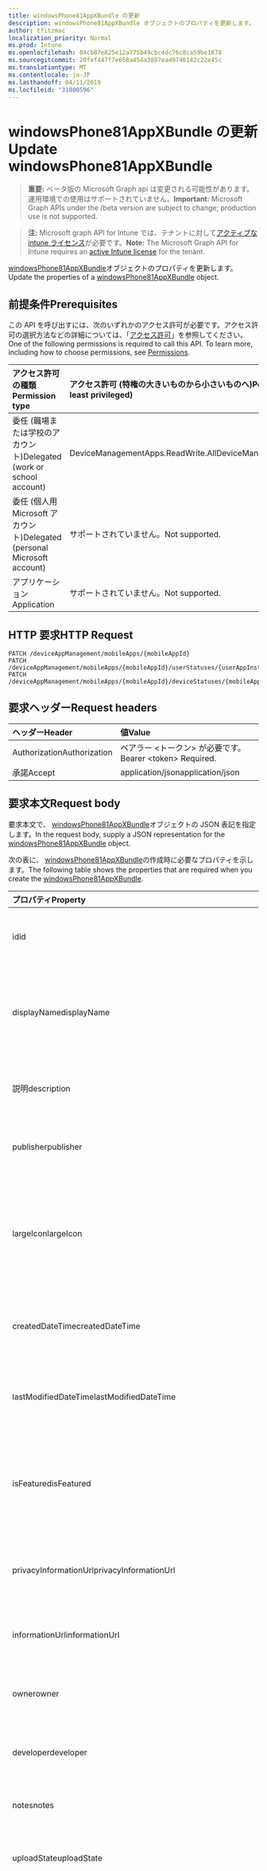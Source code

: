 ```yaml
---
title: windowsPhone81AppXBundle の更新
description: windowsPhone81AppXBundle オブジェクトのプロパティを更新します。
author: tfitzmac
localization_priority: Normal
ms.prod: Intune
ms.openlocfilehash: 04cb87e825e12a775b49cbc4dc76c8ca59be1878
ms.sourcegitcommit: 20fef447f7e658a454a3887ea49746142c22e45c
ms.translationtype: MT
ms.contentlocale: ja-JP
ms.lasthandoff: 04/11/2019
ms.locfileid: "31800596"
---
```

# <a name="update-windowsphone81appxbundle"></a><span data-ttu-id="1060f-103">windowsPhone81AppXBundle の更新</span><span class="sxs-lookup"><span data-stu-id="1060f-103">Update windowsPhone81AppXBundle</span></span>

> <span data-ttu-id="1060f-104">**重要:** ベータ版の Microsoft Graph api は変更される可能性があります。運用環境での使用はサポートされていません。</span><span class="sxs-lookup"><span data-stu-id="1060f-104">**Important:** Microsoft Graph APIs under the /beta version are subject to change; production use is not supported.</span></span>

> <span data-ttu-id="1060f-105">**注:** Microsoft graph API for Intune では、テナントに対して[アクティブな intune ライセンス](https://go.microsoft.com/fwlink/?linkid=839381)が必要です。</span><span class="sxs-lookup"><span data-stu-id="1060f-105">**Note:** The Microsoft Graph API for Intune requires an [active Intune license](https://go.microsoft.com/fwlink/?linkid=839381) for the tenant.</span></span>

<span data-ttu-id="1060f-106">[windowsPhone81AppXBundle](../resources/intune-apps-windowsphone81appxbundle.md)オブジェクトのプロパティを更新します。</span><span class="sxs-lookup"><span data-stu-id="1060f-106">Update the properties of a [windowsPhone81AppXBundle](../resources/intune-apps-windowsphone81appxbundle.md) object.</span></span>

## <a name="prerequisites"></a><span data-ttu-id="1060f-107">前提条件</span><span class="sxs-lookup"><span data-stu-id="1060f-107">Prerequisites</span></span>
<span data-ttu-id="1060f-p101">この API を呼び出すには、次のいずれかのアクセス許可が必要です。アクセス許可の選択方法などの詳細については、「[アクセス許可](/graph/permissions-reference)」を参照してください。</span><span class="sxs-lookup"><span data-stu-id="1060f-p101">One of the following permissions is required to call this API. To learn more, including how to choose permissions, see [Permissions](/graph/permissions-reference).</span></span>

|<span data-ttu-id="1060f-110">アクセス許可の種類</span><span class="sxs-lookup"><span data-stu-id="1060f-110">Permission type</span></span>|<span data-ttu-id="1060f-111">アクセス許可 (特権の大きいものから小さいものへ)</span><span class="sxs-lookup"><span data-stu-id="1060f-111">Permissions (from most to least privileged)</span></span>|
|:---|:---|
|<span data-ttu-id="1060f-112">委任 (職場または学校のアカウント)</span><span class="sxs-lookup"><span data-stu-id="1060f-112">Delegated (work or school account)</span></span>|<span data-ttu-id="1060f-113">DeviceManagementApps.ReadWrite.All</span><span class="sxs-lookup"><span data-stu-id="1060f-113">DeviceManagementApps.ReadWrite.All</span></span>|
|<span data-ttu-id="1060f-114">委任 (個人用 Microsoft アカウント)</span><span class="sxs-lookup"><span data-stu-id="1060f-114">Delegated (personal Microsoft account)</span></span>|<span data-ttu-id="1060f-115">サポートされていません。</span><span class="sxs-lookup"><span data-stu-id="1060f-115">Not supported.</span></span>|
|<span data-ttu-id="1060f-116">アプリケーション</span><span class="sxs-lookup"><span data-stu-id="1060f-116">Application</span></span>|<span data-ttu-id="1060f-117">サポートされていません。</span><span class="sxs-lookup"><span data-stu-id="1060f-117">Not supported.</span></span>|

## <a name="http-request"></a><span data-ttu-id="1060f-118">HTTP 要求</span><span class="sxs-lookup"><span data-stu-id="1060f-118">HTTP Request</span></span>
<!-- {
  "blockType": "ignored"
}
-->
``` http
PATCH /deviceAppManagement/mobileApps/{mobileAppId}
PATCH /deviceAppManagement/mobileApps/{mobileAppId}/userStatuses/{userAppInstallStatusId}/app
PATCH /deviceAppManagement/mobileApps/{mobileAppId}/deviceStatuses/{mobileAppInstallStatusId}/app
```

## <a name="request-headers"></a><span data-ttu-id="1060f-119">要求ヘッダー</span><span class="sxs-lookup"><span data-stu-id="1060f-119">Request headers</span></span>
|<span data-ttu-id="1060f-120">ヘッダー</span><span class="sxs-lookup"><span data-stu-id="1060f-120">Header</span></span>|<span data-ttu-id="1060f-121">値</span><span class="sxs-lookup"><span data-stu-id="1060f-121">Value</span></span>|
|:---|:---|
|<span data-ttu-id="1060f-122">Authorization</span><span class="sxs-lookup"><span data-stu-id="1060f-122">Authorization</span></span>|<span data-ttu-id="1060f-123">ベアラー &lt;トークン&gt; が必要です。</span><span class="sxs-lookup"><span data-stu-id="1060f-123">Bearer &lt;token&gt; Required.</span></span>|
|<span data-ttu-id="1060f-124">承諾</span><span class="sxs-lookup"><span data-stu-id="1060f-124">Accept</span></span>|<span data-ttu-id="1060f-125">application/json</span><span class="sxs-lookup"><span data-stu-id="1060f-125">application/json</span></span>|

## <a name="request-body"></a><span data-ttu-id="1060f-126">要求本文</span><span class="sxs-lookup"><span data-stu-id="1060f-126">Request body</span></span>
<span data-ttu-id="1060f-127">要求本文で、 [windowsPhone81AppXBundle](../resources/intune-apps-windowsphone81appxbundle.md)オブジェクトの JSON 表記を指定します。</span><span class="sxs-lookup"><span data-stu-id="1060f-127">In the request body, supply a JSON representation for the [windowsPhone81AppXBundle](../resources/intune-apps-windowsphone81appxbundle.md) object.</span></span>

<span data-ttu-id="1060f-128">次の表に、 [windowsPhone81AppXBundle](../resources/intune-apps-windowsphone81appxbundle.md)の作成時に必要なプロパティを示します。</span><span class="sxs-lookup"><span data-stu-id="1060f-128">The following table shows the properties that are required when you create the [windowsPhone81AppXBundle](../resources/intune-apps-windowsphone81appxbundle.md).</span></span>

|<span data-ttu-id="1060f-129">プロパティ</span><span class="sxs-lookup"><span data-stu-id="1060f-129">Property</span></span>|<span data-ttu-id="1060f-130">型</span><span class="sxs-lookup"><span data-stu-id="1060f-130">Type</span></span>|<span data-ttu-id="1060f-131">説明</span><span class="sxs-lookup"><span data-stu-id="1060f-131">Description</span></span>|
|:---|:---|:---|
|<span data-ttu-id="1060f-132">id</span><span class="sxs-lookup"><span data-stu-id="1060f-132">id</span></span>|<span data-ttu-id="1060f-133">文字列型 (String)</span><span class="sxs-lookup"><span data-stu-id="1060f-133">String</span></span>|<span data-ttu-id="1060f-134">エンティティのキー。</span><span class="sxs-lookup"><span data-stu-id="1060f-134">Key of the entity.</span></span> <span data-ttu-id="1060f-135">[mobileApp](../resources/intune-apps-mobileapp.md) から継承します</span><span class="sxs-lookup"><span data-stu-id="1060f-135">Inherited from [mobileApp](../resources/intune-apps-mobileapp.md)</span></span>|
|<span data-ttu-id="1060f-136">displayName</span><span class="sxs-lookup"><span data-stu-id="1060f-136">displayName</span></span>|<span data-ttu-id="1060f-137">String</span><span class="sxs-lookup"><span data-stu-id="1060f-137">String</span></span>|<span data-ttu-id="1060f-138">管理者が提供またはインポートしたアプリのタイトル。</span><span class="sxs-lookup"><span data-stu-id="1060f-138">The admin provided or imported title of the app.</span></span> <span data-ttu-id="1060f-139">[mobileApp](../resources/intune-apps-mobileapp.md) から継承します</span><span class="sxs-lookup"><span data-stu-id="1060f-139">Inherited from [mobileApp](../resources/intune-apps-mobileapp.md)</span></span>|
|<span data-ttu-id="1060f-140">説明</span><span class="sxs-lookup"><span data-stu-id="1060f-140">description</span></span>|<span data-ttu-id="1060f-141">String</span><span class="sxs-lookup"><span data-stu-id="1060f-141">String</span></span>|<span data-ttu-id="1060f-142">アプリの説明。</span><span class="sxs-lookup"><span data-stu-id="1060f-142">The description of the app.</span></span> <span data-ttu-id="1060f-143">[mobileApp](../resources/intune-apps-mobileapp.md) から継承します</span><span class="sxs-lookup"><span data-stu-id="1060f-143">Inherited from [mobileApp](../resources/intune-apps-mobileapp.md)</span></span>|
|<span data-ttu-id="1060f-144">publisher</span><span class="sxs-lookup"><span data-stu-id="1060f-144">publisher</span></span>|<span data-ttu-id="1060f-145">文字列</span><span class="sxs-lookup"><span data-stu-id="1060f-145">String</span></span>|<span data-ttu-id="1060f-146">アプリの発行元。</span><span class="sxs-lookup"><span data-stu-id="1060f-146">The publisher of the app.</span></span> <span data-ttu-id="1060f-147">[mobileApp](../resources/intune-apps-mobileapp.md) から継承します</span><span class="sxs-lookup"><span data-stu-id="1060f-147">Inherited from [mobileApp](../resources/intune-apps-mobileapp.md)</span></span>|
|<span data-ttu-id="1060f-148">largeIcon</span><span class="sxs-lookup"><span data-stu-id="1060f-148">largeIcon</span></span>|[<span data-ttu-id="1060f-149">mimeContent</span><span class="sxs-lookup"><span data-stu-id="1060f-149">mimeContent</span></span>](../resources/intune-shared-mimecontent.md)|<span data-ttu-id="1060f-150">アプリの詳細に表示され、アイコンのアップロードに使用される大きいアイコン。</span><span class="sxs-lookup"><span data-stu-id="1060f-150">The large icon, to be displayed in the app details and used for upload of the icon.</span></span> <span data-ttu-id="1060f-151">[mobileApp](../resources/intune-apps-mobileapp.md) から継承します</span><span class="sxs-lookup"><span data-stu-id="1060f-151">Inherited from [mobileApp](../resources/intune-apps-mobileapp.md)</span></span>|
|<span data-ttu-id="1060f-152">createdDateTime</span><span class="sxs-lookup"><span data-stu-id="1060f-152">createdDateTime</span></span>|<span data-ttu-id="1060f-153">DateTimeOffset</span><span class="sxs-lookup"><span data-stu-id="1060f-153">DateTimeOffset</span></span>|<span data-ttu-id="1060f-154">アプリが作成された日時。</span><span class="sxs-lookup"><span data-stu-id="1060f-154">The date and time the app was created.</span></span> <span data-ttu-id="1060f-155">[mobileApp](../resources/intune-apps-mobileapp.md) から継承します</span><span class="sxs-lookup"><span data-stu-id="1060f-155">Inherited from [mobileApp](../resources/intune-apps-mobileapp.md)</span></span>|
|<span data-ttu-id="1060f-156">lastModifiedDateTime</span><span class="sxs-lookup"><span data-stu-id="1060f-156">lastModifiedDateTime</span></span>|<span data-ttu-id="1060f-157">DateTimeOffset</span><span class="sxs-lookup"><span data-stu-id="1060f-157">DateTimeOffset</span></span>|<span data-ttu-id="1060f-158">アプリが最後に変更された日時。</span><span class="sxs-lookup"><span data-stu-id="1060f-158">The date and time the app was last modified.</span></span> <span data-ttu-id="1060f-159">[mobileApp](../resources/intune-apps-mobileapp.md) から継承します</span><span class="sxs-lookup"><span data-stu-id="1060f-159">Inherited from [mobileApp](../resources/intune-apps-mobileapp.md)</span></span>|
|<span data-ttu-id="1060f-160">isFeatured</span><span class="sxs-lookup"><span data-stu-id="1060f-160">isFeatured</span></span>|<span data-ttu-id="1060f-161">Boolean</span><span class="sxs-lookup"><span data-stu-id="1060f-161">Boolean</span></span>|<span data-ttu-id="1060f-162">アプリが管理者のおすすめとしてマークされたかどうかを示す値。[mobileApp](../resources/intune-apps-mobileapp.md) から継承します</span><span class="sxs-lookup"><span data-stu-id="1060f-162">The value indicating whether the app is marked as featured by the admin. Inherited from [mobileApp](../resources/intune-apps-mobileapp.md)</span></span>|
|<span data-ttu-id="1060f-163">privacyInformationUrl</span><span class="sxs-lookup"><span data-stu-id="1060f-163">privacyInformationUrl</span></span>|<span data-ttu-id="1060f-164">文字列</span><span class="sxs-lookup"><span data-stu-id="1060f-164">String</span></span>|<span data-ttu-id="1060f-165">プライバシーに関する声明の URL。</span><span class="sxs-lookup"><span data-stu-id="1060f-165">The privacy statement Url.</span></span> <span data-ttu-id="1060f-166">[mobileApp](../resources/intune-apps-mobileapp.md) から継承します</span><span class="sxs-lookup"><span data-stu-id="1060f-166">Inherited from [mobileApp](../resources/intune-apps-mobileapp.md)</span></span>|
|<span data-ttu-id="1060f-167">informationUrl</span><span class="sxs-lookup"><span data-stu-id="1060f-167">informationUrl</span></span>|<span data-ttu-id="1060f-168">文字列</span><span class="sxs-lookup"><span data-stu-id="1060f-168">String</span></span>|<span data-ttu-id="1060f-169">詳細情報の URL。</span><span class="sxs-lookup"><span data-stu-id="1060f-169">The more information Url.</span></span> <span data-ttu-id="1060f-170">[mobileApp](../resources/intune-apps-mobileapp.md) から継承します</span><span class="sxs-lookup"><span data-stu-id="1060f-170">Inherited from [mobileApp](../resources/intune-apps-mobileapp.md)</span></span>|
|<span data-ttu-id="1060f-171">owner</span><span class="sxs-lookup"><span data-stu-id="1060f-171">owner</span></span>|<span data-ttu-id="1060f-172">文字列</span><span class="sxs-lookup"><span data-stu-id="1060f-172">String</span></span>|<span data-ttu-id="1060f-173">アプリの所有者。</span><span class="sxs-lookup"><span data-stu-id="1060f-173">The owner of the app.</span></span> <span data-ttu-id="1060f-174">[mobileApp](../resources/intune-apps-mobileapp.md) から継承します</span><span class="sxs-lookup"><span data-stu-id="1060f-174">Inherited from [mobileApp](../resources/intune-apps-mobileapp.md)</span></span>|
|<span data-ttu-id="1060f-175">developer</span><span class="sxs-lookup"><span data-stu-id="1060f-175">developer</span></span>|<span data-ttu-id="1060f-176">文字列</span><span class="sxs-lookup"><span data-stu-id="1060f-176">String</span></span>|<span data-ttu-id="1060f-177">アプリの開発者。</span><span class="sxs-lookup"><span data-stu-id="1060f-177">The developer of the app.</span></span> <span data-ttu-id="1060f-178">[mobileApp](../resources/intune-apps-mobileapp.md) から継承します</span><span class="sxs-lookup"><span data-stu-id="1060f-178">Inherited from [mobileApp](../resources/intune-apps-mobileapp.md)</span></span>|
|<span data-ttu-id="1060f-179">notes</span><span class="sxs-lookup"><span data-stu-id="1060f-179">notes</span></span>|<span data-ttu-id="1060f-180">文字列</span><span class="sxs-lookup"><span data-stu-id="1060f-180">String</span></span>|<span data-ttu-id="1060f-181">アプリ用のメモ。</span><span class="sxs-lookup"><span data-stu-id="1060f-181">Notes for the app.</span></span> <span data-ttu-id="1060f-182">[mobileApp](../resources/intune-apps-mobileapp.md) から継承します</span><span class="sxs-lookup"><span data-stu-id="1060f-182">Inherited from [mobileApp](../resources/intune-apps-mobileapp.md)</span></span>|
|<span data-ttu-id="1060f-183">uploadState</span><span class="sxs-lookup"><span data-stu-id="1060f-183">uploadState</span></span>|<span data-ttu-id="1060f-184">Int32</span><span class="sxs-lookup"><span data-stu-id="1060f-184">Int32</span></span>|<span data-ttu-id="1060f-185">アップロード状態。</span><span class="sxs-lookup"><span data-stu-id="1060f-185">The upload state.</span></span> <span data-ttu-id="1060f-186">[mobileApp](../resources/intune-apps-mobileapp.md) から継承します</span><span class="sxs-lookup"><span data-stu-id="1060f-186">Inherited from [mobileApp](../resources/intune-apps-mobileapp.md)</span></span>|
|<span data-ttu-id="1060f-187">publishingState</span><span class="sxs-lookup"><span data-stu-id="1060f-187">publishingState</span></span>|[<span data-ttu-id="1060f-188">mobileAppPublishingState</span><span class="sxs-lookup"><span data-stu-id="1060f-188">mobileAppPublishingState</span></span>](../resources/intune-apps-mobileapppublishingstate.md)|<span data-ttu-id="1060f-189">アプリの発行の状態。</span><span class="sxs-lookup"><span data-stu-id="1060f-189">The publishing state for the app.</span></span> <span data-ttu-id="1060f-190">アプリが発行されていない限り、アプリを割り当てることができません。</span><span class="sxs-lookup"><span data-stu-id="1060f-190">The app cannot be assigned unless the app is published.</span></span> <span data-ttu-id="1060f-191">[mobileApp](../resources/intune-apps-mobileapp.md)から継承されます。</span><span class="sxs-lookup"><span data-stu-id="1060f-191">Inherited from [mobileApp](../resources/intune-apps-mobileapp.md).</span></span> <span data-ttu-id="1060f-192">使用可能な値は、`notPublished`、`processing`、`published` です。</span><span class="sxs-lookup"><span data-stu-id="1060f-192">Possible values are: `notPublished`, `processing`, `published`.</span></span>|
|<span data-ttu-id="1060f-193">isAssigned</span><span class="sxs-lookup"><span data-stu-id="1060f-193">isAssigned</span></span>|<span data-ttu-id="1060f-194">Boolean</span><span class="sxs-lookup"><span data-stu-id="1060f-194">Boolean</span></span>|<span data-ttu-id="1060f-195">アプリが少なくとも1つのグループに割り当てられているかどうかを示す値。</span><span class="sxs-lookup"><span data-stu-id="1060f-195">The value indicating whether the app is assigned to at least one group.</span></span> <span data-ttu-id="1060f-196">[mobileApp](../resources/intune-apps-mobileapp.md) から継承します</span><span class="sxs-lookup"><span data-stu-id="1060f-196">Inherited from [mobileApp](../resources/intune-apps-mobileapp.md)</span></span>|
|<span data-ttu-id="1060f-197">roleScopeTagIds</span><span class="sxs-lookup"><span data-stu-id="1060f-197">roleScopeTagIds</span></span>|<span data-ttu-id="1060f-198">String コレクション</span><span class="sxs-lookup"><span data-stu-id="1060f-198">String collection</span></span>|<span data-ttu-id="1060f-199">このモバイルアプリの範囲タグ id のリスト。</span><span class="sxs-lookup"><span data-stu-id="1060f-199">List of scope tag ids for this mobile app.</span></span> <span data-ttu-id="1060f-200">[mobileApp](../resources/intune-apps-mobileapp.md) から継承します</span><span class="sxs-lookup"><span data-stu-id="1060f-200">Inherited from [mobileApp](../resources/intune-apps-mobileapp.md)</span></span>|
|<span data-ttu-id="1060f-201">dependentappcount</span><span class="sxs-lookup"><span data-stu-id="1060f-201">dependentAppCount</span></span>|<span data-ttu-id="1060f-202">Int32</span><span class="sxs-lookup"><span data-stu-id="1060f-202">Int32</span></span>|<span data-ttu-id="1060f-203">子アプリが持つ依存関係の合計数。</span><span class="sxs-lookup"><span data-stu-id="1060f-203">The total number of dependencies the child app has.</span></span> <span data-ttu-id="1060f-204">[mobileApp](../resources/intune-apps-mobileapp.md) から継承します</span><span class="sxs-lookup"><span data-stu-id="1060f-204">Inherited from [mobileApp](../resources/intune-apps-mobileapp.md)</span></span>|
|<span data-ttu-id="1060f-205">committedContentVersion</span><span class="sxs-lookup"><span data-stu-id="1060f-205">committedContentVersion</span></span>|<span data-ttu-id="1060f-206">文字列</span><span class="sxs-lookup"><span data-stu-id="1060f-206">String</span></span>|<span data-ttu-id="1060f-207">内部にコミットされたコンテンツのバージョン。</span><span class="sxs-lookup"><span data-stu-id="1060f-207">The internal committed content version.</span></span> <span data-ttu-id="1060f-208">[mobileLobApp](../resources/intune-apps-mobilelobapp.md) から継承します</span><span class="sxs-lookup"><span data-stu-id="1060f-208">Inherited from [mobileLobApp](../resources/intune-apps-mobilelobapp.md)</span></span>|
|<span data-ttu-id="1060f-209">fileName</span><span class="sxs-lookup"><span data-stu-id="1060f-209">fileName</span></span>|<span data-ttu-id="1060f-210">文字列型 (String)</span><span class="sxs-lookup"><span data-stu-id="1060f-210">String</span></span>|<span data-ttu-id="1060f-211">メインの LOB アプリケーションのファイル名。</span><span class="sxs-lookup"><span data-stu-id="1060f-211">The name of the main Lob application file.</span></span> <span data-ttu-id="1060f-212">[mobileLobApp](../resources/intune-apps-mobilelobapp.md) から継承します</span><span class="sxs-lookup"><span data-stu-id="1060f-212">Inherited from [mobileLobApp](../resources/intune-apps-mobilelobapp.md)</span></span>|
|<span data-ttu-id="1060f-213">size</span><span class="sxs-lookup"><span data-stu-id="1060f-213">size</span></span>|<span data-ttu-id="1060f-214">Int64</span><span class="sxs-lookup"><span data-stu-id="1060f-214">Int64</span></span>|<span data-ttu-id="1060f-215">アップロードされたすべてのファイルを含む合計サイズ。</span><span class="sxs-lookup"><span data-stu-id="1060f-215">The total size, including all uploaded files.</span></span> <span data-ttu-id="1060f-216">[mobileLobApp](../resources/intune-apps-mobilelobapp.md) から継承します</span><span class="sxs-lookup"><span data-stu-id="1060f-216">Inherited from [mobileLobApp](../resources/intune-apps-mobilelobapp.md)</span></span>|
|<span data-ttu-id="1060f-217">applicableArchitectures</span><span class="sxs-lookup"><span data-stu-id="1060f-217">applicableArchitectures</span></span>|[<span data-ttu-id="1060f-218">windowsArchitecture</span><span class="sxs-lookup"><span data-stu-id="1060f-218">windowsArchitecture</span></span>](../resources/intune-apps-windowsarchitecture.md)|<span data-ttu-id="1060f-219">このアプリを実行できる Windows アーキテクチャ。</span><span class="sxs-lookup"><span data-stu-id="1060f-219">The Windows architecture(s) for which this app can run on.</span></span> <span data-ttu-id="1060f-220">[windowsPhone81AppX](../resources/intune-apps-windowsphone81appx.md)から継承されます。</span><span class="sxs-lookup"><span data-stu-id="1060f-220">Inherited from [windowsPhone81AppX](../resources/intune-apps-windowsphone81appx.md).</span></span> <span data-ttu-id="1060f-221">可能な値は `none`、`x86`、`x64`、`arm`、`neutral`、`arm64` です。</span><span class="sxs-lookup"><span data-stu-id="1060f-221">Possible values are: `none`, `x86`, `x64`, `arm`, `neutral`, `arm64`.</span></span>|
|<span data-ttu-id="1060f-222">identityName</span><span class="sxs-lookup"><span data-stu-id="1060f-222">identityName</span></span>|<span data-ttu-id="1060f-223">String</span><span class="sxs-lookup"><span data-stu-id="1060f-223">String</span></span>|<span data-ttu-id="1060f-224">ID 名。</span><span class="sxs-lookup"><span data-stu-id="1060f-224">The Identity Name.</span></span> <span data-ttu-id="1060f-225">[windowsPhone81AppX](../resources/intune-apps-windowsphone81appx.md)から継承します。</span><span class="sxs-lookup"><span data-stu-id="1060f-225">Inherited from [windowsPhone81AppX](../resources/intune-apps-windowsphone81appx.md)</span></span>|
|<span data-ttu-id="1060f-226">identityPublisherHash</span><span class="sxs-lookup"><span data-stu-id="1060f-226">identityPublisherHash</span></span>|<span data-ttu-id="1060f-227">文字列</span><span class="sxs-lookup"><span data-stu-id="1060f-227">String</span></span>|<span data-ttu-id="1060f-228">ID の発行元のハッシュ。</span><span class="sxs-lookup"><span data-stu-id="1060f-228">The Identity Publisher Hash.</span></span> <span data-ttu-id="1060f-229">[windowsPhone81AppX](../resources/intune-apps-windowsphone81appx.md)から継承します。</span><span class="sxs-lookup"><span data-stu-id="1060f-229">Inherited from [windowsPhone81AppX](../resources/intune-apps-windowsphone81appx.md)</span></span>|
|<span data-ttu-id="1060f-230">identityResourceIdentifier</span><span class="sxs-lookup"><span data-stu-id="1060f-230">identityResourceIdentifier</span></span>|<span data-ttu-id="1060f-231">文字列</span><span class="sxs-lookup"><span data-stu-id="1060f-231">String</span></span>|<span data-ttu-id="1060f-232">ID のリソースの識別子。</span><span class="sxs-lookup"><span data-stu-id="1060f-232">The Identity Resource Identifier.</span></span> <span data-ttu-id="1060f-233">[windowsPhone81AppX](../resources/intune-apps-windowsphone81appx.md)から継承します。</span><span class="sxs-lookup"><span data-stu-id="1060f-233">Inherited from [windowsPhone81AppX](../resources/intune-apps-windowsphone81appx.md)</span></span>|
|<span data-ttu-id="1060f-234">minimumSupportedOperatingSystem</span><span class="sxs-lookup"><span data-stu-id="1060f-234">minimumSupportedOperatingSystem</span></span>|[<span data-ttu-id="1060f-235">windowsMinimumOperatingSystem</span><span class="sxs-lookup"><span data-stu-id="1060f-235">windowsMinimumOperatingSystem</span></span>](../resources/intune-apps-windowsminimumoperatingsystem.md)|<span data-ttu-id="1060f-236">該当するオペレーティング システムの最小の値。</span><span class="sxs-lookup"><span data-stu-id="1060f-236">The value for the minimum applicable operating system.</span></span> <span data-ttu-id="1060f-237">[windowsPhone81AppX](../resources/intune-apps-windowsphone81appx.md)から継承します。</span><span class="sxs-lookup"><span data-stu-id="1060f-237">Inherited from [windowsPhone81AppX](../resources/intune-apps-windowsphone81appx.md)</span></span>|
|<span data-ttu-id="1060f-238">phoneProductIdentifier</span><span class="sxs-lookup"><span data-stu-id="1060f-238">phoneProductIdentifier</span></span>|<span data-ttu-id="1060f-239">文字列</span><span class="sxs-lookup"><span data-stu-id="1060f-239">String</span></span>|<span data-ttu-id="1060f-240">電話の製品識別子。</span><span class="sxs-lookup"><span data-stu-id="1060f-240">The Phone Product Identifier.</span></span> <span data-ttu-id="1060f-241">[windowsPhone81AppX](../resources/intune-apps-windowsphone81appx.md)から継承します。</span><span class="sxs-lookup"><span data-stu-id="1060f-241">Inherited from [windowsPhone81AppX](../resources/intune-apps-windowsphone81appx.md)</span></span>|
|<span data-ttu-id="1060f-242">phonePublisherId</span><span class="sxs-lookup"><span data-stu-id="1060f-242">phonePublisherId</span></span>|<span data-ttu-id="1060f-243">文字列</span><span class="sxs-lookup"><span data-stu-id="1060f-243">String</span></span>|<span data-ttu-id="1060f-244">電話の発行元 Id。 [windowsPhone81AppX](../resources/intune-apps-windowsphone81appx.md)から継承されます。</span><span class="sxs-lookup"><span data-stu-id="1060f-244">The Phone Publisher Id. Inherited from [windowsPhone81AppX](../resources/intune-apps-windowsphone81appx.md)</span></span>|
|<span data-ttu-id="1060f-245">identityVersion</span><span class="sxs-lookup"><span data-stu-id="1060f-245">identityVersion</span></span>|<span data-ttu-id="1060f-246">String</span><span class="sxs-lookup"><span data-stu-id="1060f-246">String</span></span>|<span data-ttu-id="1060f-247">ID のバージョン。</span><span class="sxs-lookup"><span data-stu-id="1060f-247">The identity version.</span></span> <span data-ttu-id="1060f-248">[windowsPhone81AppX](../resources/intune-apps-windowsphone81appx.md)から継承します。</span><span class="sxs-lookup"><span data-stu-id="1060f-248">Inherited from [windowsPhone81AppX](../resources/intune-apps-windowsphone81appx.md)</span></span>|
|<span data-ttu-id="1060f-249">appXPackageInformationList</span><span class="sxs-lookup"><span data-stu-id="1060f-249">appXPackageInformationList</span></span>|<span data-ttu-id="1060f-250">[windowspackageinformation](../resources/intune-apps-windowspackageinformation.md)コレクション</span><span class="sxs-lookup"><span data-stu-id="1060f-250">[windowsPackageInformation](../resources/intune-apps-windowspackageinformation.md) collection</span></span>|<span data-ttu-id="1060f-251">AppX パッケージ情報のリスト。</span><span class="sxs-lookup"><span data-stu-id="1060f-251">The list of AppX Package Information.</span></span>|



## <a name="response"></a><span data-ttu-id="1060f-252">応答</span><span class="sxs-lookup"><span data-stu-id="1060f-252">Response</span></span>
<span data-ttu-id="1060f-253">成功した場合、このメソッド`200 OK`は応答コードと、応答本文で更新された[windowsPhone81AppXBundle](../resources/intune-apps-windowsphone81appxbundle.md)オブジェクトを返します。</span><span class="sxs-lookup"><span data-stu-id="1060f-253">If successful, this method returns a `200 OK` response code and an updated [windowsPhone81AppXBundle](../resources/intune-apps-windowsphone81appxbundle.md) object in the response body.</span></span>

## <a name="example"></a><span data-ttu-id="1060f-254">例</span><span class="sxs-lookup"><span data-stu-id="1060f-254">Example</span></span>

### <a name="request"></a><span data-ttu-id="1060f-255">要求</span><span class="sxs-lookup"><span data-stu-id="1060f-255">Request</span></span>
<span data-ttu-id="1060f-256">以下は、要求の例です。</span><span class="sxs-lookup"><span data-stu-id="1060f-256">Here is an example of the request.</span></span>
``` http
PATCH https://graph.microsoft.com/beta/deviceAppManagement/mobileApps/{mobileAppId}
Content-type: application/json
Content-length: 2211

{
  "@odata.type": "#microsoft.graph.windowsPhone81AppXBundle",
  "displayName": "Display Name value",
  "description": "Description value",
  "publisher": "Publisher value",
  "largeIcon": {
    "@odata.type": "microsoft.graph.mimeContent",
    "type": "Type value",
    "value": "dmFsdWU="
  },
  "isFeatured": true,
  "privacyInformationUrl": "https://example.com/privacyInformationUrl/",
  "informationUrl": "https://example.com/informationUrl/",
  "owner": "Owner value",
  "developer": "Developer value",
  "notes": "Notes value",
  "uploadState": 11,
  "publishingState": "processing",
  "isAssigned": true,
  "roleScopeTagIds": [
    "Role Scope Tag Ids value"
  ],
  "dependentAppCount": 1,
  "committedContentVersion": "Committed Content Version value",
  "fileName": "File Name value",
  "size": 4,
  "applicableArchitectures": "x86",
  "identityName": "Identity Name value",
  "identityPublisherHash": "Identity Publisher Hash value",
  "identityResourceIdentifier": "Identity Resource Identifier value",
  "minimumSupportedOperatingSystem": {
    "@odata.type": "microsoft.graph.windowsMinimumOperatingSystem",
    "v8_0": true,
    "v8_1": true,
    "v10_0": true,
    "v10_1607": true,
    "v10_1703": true,
    "v10_1709": true,
    "v10_1803": true
  },
  "phoneProductIdentifier": "Phone Product Identifier value",
  "phonePublisherId": "Phone Publisher Id value",
  "identityVersion": "Identity Version value",
  "appXPackageInformationList": [
    {
      "@odata.type": "microsoft.graph.windowsPackageInformation",
      "applicableArchitecture": "x86",
      "displayName": "Display Name value",
      "identityName": "Identity Name value",
      "identityPublisher": "Identity Publisher value",
      "identityResourceIdentifier": "Identity Resource Identifier value",
      "identityVersion": "Identity Version value",
      "minimumSupportedOperatingSystem": {
        "@odata.type": "microsoft.graph.windowsMinimumOperatingSystem",
        "v8_0": true,
        "v8_1": true,
        "v10_0": true,
        "v10_1607": true,
        "v10_1703": true,
        "v10_1709": true,
        "v10_1803": true
      }
    }
  ]
}
```

### <a name="response"></a><span data-ttu-id="1060f-257">応答</span><span class="sxs-lookup"><span data-stu-id="1060f-257">Response</span></span>
<span data-ttu-id="1060f-p129">以下は、応答の例です。注:簡潔にするために、ここに示す応答オブジェクトは切り詰められている場合があります。すべてのプロパティは実際の呼び出しから返されます。</span><span class="sxs-lookup"><span data-stu-id="1060f-p129">Here is an example of the response. Note: The response object shown here may be truncated for brevity. All of the properties will be returned from an actual call.</span></span>
``` http
HTTP/1.1 200 OK
Content-Type: application/json
Content-Length: 2383

{
  "@odata.type": "#microsoft.graph.windowsPhone81AppXBundle",
  "id": "2433be7c-be7c-2433-7cbe-33247cbe3324",
  "displayName": "Display Name value",
  "description": "Description value",
  "publisher": "Publisher value",
  "largeIcon": {
    "@odata.type": "microsoft.graph.mimeContent",
    "type": "Type value",
    "value": "dmFsdWU="
  },
  "createdDateTime": "2017-01-01T00:02:43.5775965-08:00",
  "lastModifiedDateTime": "2017-01-01T00:00:35.1329464-08:00",
  "isFeatured": true,
  "privacyInformationUrl": "https://example.com/privacyInformationUrl/",
  "informationUrl": "https://example.com/informationUrl/",
  "owner": "Owner value",
  "developer": "Developer value",
  "notes": "Notes value",
  "uploadState": 11,
  "publishingState": "processing",
  "isAssigned": true,
  "roleScopeTagIds": [
    "Role Scope Tag Ids value"
  ],
  "dependentAppCount": 1,
  "committedContentVersion": "Committed Content Version value",
  "fileName": "File Name value",
  "size": 4,
  "applicableArchitectures": "x86",
  "identityName": "Identity Name value",
  "identityPublisherHash": "Identity Publisher Hash value",
  "identityResourceIdentifier": "Identity Resource Identifier value",
  "minimumSupportedOperatingSystem": {
    "@odata.type": "microsoft.graph.windowsMinimumOperatingSystem",
    "v8_0": true,
    "v8_1": true,
    "v10_0": true,
    "v10_1607": true,
    "v10_1703": true,
    "v10_1709": true,
    "v10_1803": true
  },
  "phoneProductIdentifier": "Phone Product Identifier value",
  "phonePublisherId": "Phone Publisher Id value",
  "identityVersion": "Identity Version value",
  "appXPackageInformationList": [
    {
      "@odata.type": "microsoft.graph.windowsPackageInformation",
      "applicableArchitecture": "x86",
      "displayName": "Display Name value",
      "identityName": "Identity Name value",
      "identityPublisher": "Identity Publisher value",
      "identityResourceIdentifier": "Identity Resource Identifier value",
      "identityVersion": "Identity Version value",
      "minimumSupportedOperatingSystem": {
        "@odata.type": "microsoft.graph.windowsMinimumOperatingSystem",
        "v8_0": true,
        "v8_1": true,
        "v10_0": true,
        "v10_1607": true,
        "v10_1703": true,
        "v10_1709": true,
        "v10_1803": true
      }
    }
  ]
}
```





